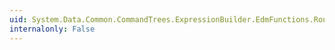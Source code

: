 ```yaml
---
uid: System.Data.Common.CommandTrees.ExpressionBuilder.EdmFunctions.Round(System.Data.Common.CommandTrees.DbExpression)
internalonly: False
---
```

